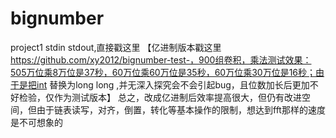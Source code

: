 # bignumber
project1 stdin stdout,直接戳这里
【亿进制版本戳这里 https://github.com/xy2012/bignumber-test-，900组卷积，乘法测试效果：505万位乘8万位是37秒，60万位乘60万位是35秒，60万位乘30万位是16秒；由于是把int 替换为long long ,并无深入探究会不会引起bug，且位数加长后更加不好检验，仅作为测试版本】
总之，改成亿进制后效率提高很大，但仍有改进空间，但由于链表读写，对齐，倒置，转化等基本操作的限制，想达到fft那样的速度是不可想象的
